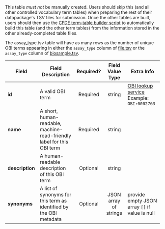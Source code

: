 This table *must not* be manually created. Users should skip this (and all other controlled vocabulary term tables) when preparing the rest of their datapackage's TSV files for submission. Once the other tables are built, users should then use the [CFDE term-table builder script](https://osf.io/bq6k9/) to automatically build this table (and the other term tables) from the information stored in the other already-completed table files.

The assay_type.tsv table will have as many rows as the number of unique OBI terms appearing in either the `assay_type` column of [file.tsv](./TableInfo:-file.tsv) or the `assay_type` column of [biosample.tsv](./TableInfo:-biosample.tsv).


Field | Field Description | Required? | Field Value Type | Extra Info 
------|-------------------|:-----------:|:-------------:|------------
**id** | A valid OBI term | Required | string | [OBI lookup service](http://www.ontobee.org/ontology/OBI?iri=http://purl.obolibrary.org/obo/OBI_0000070) <br/> Example: `OBI:0002763` 
**name** | A short, human-readable, machine-read-friendly label for this OBI term| Required | string
**description** | A human-readable description of this OBI term | Optional | string
**synonyms** | A list of synonyms for this term as identified by the OBI metadata | Optional | JSON array of strings | provide empty JSON array `[]` if value is null
